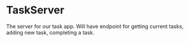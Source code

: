 # TaskServer
The server for our task app.  Will have endpoint for getting current tasks, adding new task, completing a task.
